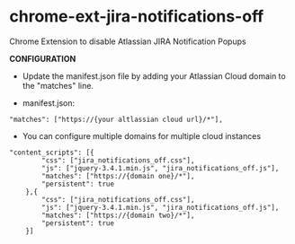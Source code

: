 # chrome-ext-jira-notifications-off
Chrome Extension to disable Atlassian JIRA Notification Popups

**CONFIGURATION**

- Update the manifest.json file by adding your Atlassian Cloud domain to the "matches" line.

- manifest.json:
```
"matches": ["https://{your altlassian cloud url}/*"],
```
- You can configure multiple domains for multiple cloud instances

```
"content_scripts": [{
        "css": ["jira_notifications_off.css"],
        "js": ["jquery-3.4.1.min.js", "jira_notifications_off.js"],
        "matches": ["https://{domain one}/*"],
        "persistent": true
    },{
        "css": ["jira_notifications_off.css"],
        "js": ["jquery-3.4.1.min.js", "jira_notifications_off.js"],
        "matches": ["https://{domain two}/*"],
        "persistent": true
    }]
```

